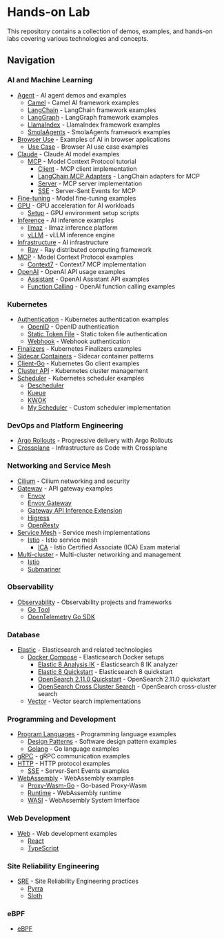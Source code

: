 # Hands-on Lab

This repository contains a collection of demos, examples, and hands-on labs covering various technologies and concepts. 

## Navigation

### AI and Machine Learning
- [Agent](/ai/agent) - AI agent demos and examples
  - [Camel](/ai/agent/camel) - Camel AI framework examples
  - [LangChain](/ai/agent/langchain) - LangChain framework examples
  - [LangGraph](/ai/agent/langgraph) - LangGraph framework examples
  - [LlamaIndex](/ai/agent/llamaindex) - LlamaIndex framework examples
  - [SmolaAgents](/ai/agent/smolagents) - SmolaAgents framework examples
- [Browser Use](/ai/browser-use) - Examples of AI in browser applications
  - [Use Case](/ai/browser-use/use-case) - Browser AI use case examples
- [Claude](/ai/claude) - Claude AI model examples
  - [MCP](/ai/claude/mcp) - Model Context Protocol tutorial
    - [Client](/ai/claude/mcp/client) - MCP client implementation
    - [LangChain MCP Adapters](/ai/claude/mcp/langchain-mcp-adapters) - LangChain adapters for MCP
    - [Server](/ai/claude/mcp/server) - MCP server implementation
    - [SSE](/ai/claude/mcp/sse) - Server-Sent Events for MCP
- [Fine-tuning](/ai/fine-tuning) - Model fine-tuning examples
- [GPU](/ai/gpu) - GPU acceleration for AI workloads
  - [Setup](/ai/gpu/setup) - GPU environment setup scripts
- [Inference](/ai/inference) - AI inference examples
  - [llmaz](/ai/inference/llmaz) - llmaz inference platform
  - [vLLM](/ai/inference/vllm) - vLLM inference engine
- [Infrastructure](/ai/infra) - AI infrastructure
  - [Ray](/ai/infra/ray) - Ray distributed computing framework
- [MCP](/ai/mcp) - Model Context Protocol examples
  - [Context7](/ai/mcp/context7) - Context7 MCP implementation
- [OpenAI](/ai/openai) - OpenAI API usage examples
  - [Assistant](/ai/openai/assistant) - OpenAI Assistant API examples
  - [Function Calling](/ai/openai/function-calling) - OpenAI function calling examples

### Kubernetes
- [Authentication](/kubernetes/authentication) - Kubernetes authentication examples
  - [OpenID](/kubernetes/authentication/openid) - OpenID authentication
  - [Static Token File](/kubernetes/authentication/static_token_file) - Static token file authentication
  - [Webhook](/kubernetes/authentication/webhook) - Webhook authentication
- [Finalizers](/kubernetes/finalizers) - Kubernetes Finalizers examples
- [Sidecar Containers](/kubernetes/sidecar-containers) - Sidecar container patterns
- [Client-Go](/client-go) - Kubernetes Go client examples
- [Cluster API](/cluster-api) - Kubernetes cluster management
- [Scheduler](/scheduler) - Kubernetes scheduler examples
  - [Descheduler](/scheduler/descheduler)
  - [Kueue](/scheduler/kueue)
  - [KWOK](/scheduler/kwok)
  - [My Scheduler](/scheduler/my-scheduler) - Custom scheduler implementation

### DevOps and Platform Engineering
- [Argo Rollouts](/argo-rollouts) - Progressive delivery with Argo Rollouts
- [Crossplane](/crossplane) - Infrastructure as Code with Crossplane

### Networking and Service Mesh
- [Cilium](/cilium) - Cilium networking and security
- [Gateway](/gateway) - API gateway examples
  - [Envoy](/gateway/envoy)
  - [Envoy Gateway](/gateway/envoygateway)
  - [Gateway API Inference Extension](/gateway/gateway-api-inference-extension)
  - [Higress](/gateway/higress) 
  - [OpenResty](/gateway/openresty)
- [Service Mesh](/service-mesh) - Service mesh implementations
  - [Istio](/service-mesh/istio) - Istio service mesh
    - [ICA](/service-mesh/istio/ica) - Istio Certified Associate (ICA) Exam material
- [Multi-cluster](/multi-cluster) - Multi-cluster networking and management
  - [Istio](/multi-cluster/istio)
  - [Submariner](/multi-cluster/submariner)

### Observability
- [Observability](/observability) - Observability projects and frameworks
  - [Go Tool](/observability/go-tool)
  - [OpenTelemetry Go SDK](/observability/opentelemetry-go-sdk)

### Database
- [Elastic](/elastic) - Elasticsearch and related technologies
  - [Docker Compose](/elastic/docker-compose) - Elasticsearch Docker setups
    - [Elastic 8 Analysis IK](/elastic/docker-compose/elastic-8-analysis-ik) - Elasticsearch 8 IK analyzer
    - [Elastic 8 Quickstart](/elastic/docker-compose/elastic-8-quickstart) - Elasticsearch 8 quickstart
    - [OpenSearch 2.11.0 Quickstart](/elastic/docker-compose/opensearch-2.11.0-quickstart) - OpenSearch 2.11.0 quickstart
    - [OpenSearch Cross Cluster Search](/elastic/docker-compose/opensearch-cross-cluster-search) - OpenSearch cross-cluster search
  - [Vector](/elastic/vector) - Vector search implementations

### Programming and Development
- [Program Languages](/program-language) - Programming language examples
  - [Design Patterns](/program-language/design-pattern) - Software design pattern examples
  - [Golang](/program-language/golang) - Go language examples
- [gRPC](/grpc) - gRPC communication examples
- [HTTP](/http) - HTTP protocol examples
  - [SSE](/http/sse) - Server-Sent Events examples
- [WebAssembly](/wasm) - WebAssembly examples
  - [Proxy-Wasm-Go](/wasm/proxy-wasm-go) - Go-based Proxy-Wasm
  - [Runtime](/wasm/runtime) - WebAssembly runtime
  - [WASI](/wasm/wasi) - WebAssembly System Interface

### Web Development
- [Web](/web) - Web development examples
  - [React](/web/react)
  - [TypeScript](/web/typescript)

### Site Reliability Engineering

- [SRE](/sre) - Site Reliability Engineering practices
  - [Pyrra](/sre/pyrra)
  - [Sloth](/sre/sloth)

### eBPF

- [eBPF](/ebpf)

